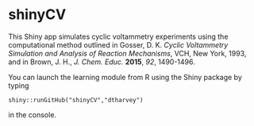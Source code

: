 # shinyCV

This Shiny app simulates cyclic voltammetry experiments using the computational method outlined in Gosser, D. K. *Cyclic Voltammetry Simulation and Analysis of Reaction Mechanisms*, VCH, New York, 1993, and in Brown, J. H., *J. Chem. Educ.* **2015**, *92*, 1490-1496.

You can launch the learning module from R using the Shiny package by typing

    shiny::runGitHub("shinyCV","dtharvey")

in the console.
